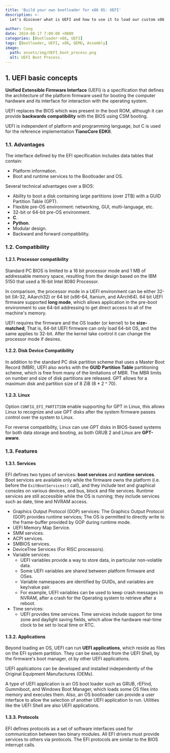 ```yaml
---
title: 'Build your own bootloader for x86 OS: UEFI'
description: >-
  Let's discover what is UEFI and how to use it to load our custom x86 bootloader and boot system.
  
author: Cong
date: 2024-08-17 7:00:00 +0800
categories: [Bootloader-x86, UEFI]
tags: [Bootloader, UEFI, x86, QEMU, Assembly]
image:
  path: assets/img/UEFI_boot_process.png
  alt: UEFI Boot Process.
---
```


## 1. UEFI basic concepts

**Unified Extensible Firmware Interface** (UEFI) is a specification that defines the architecture of the platform firmware used for booting the computer hardware and its interface for interaction with the operating system.

UEFI replaces the BIOS which was present in the boot ROM, although it can provide **backwards compatibility** with the BIOS using CSM booting.

UEFI is independent of platform and programming language, but C is used for the reference implementation **TianoCore EDKII**.

### 1.1. Advantages

The interface defined by the EFI specification includes data tables that contain:

- Platform information.
- Boot and runtime services to the Bootloader and OS.

Several technical advantages over a BIOS:

- Ability to boot a disk containing large partitions (over 2TB) with a GUID Partition Table (GPT).
- Flexible pre-OS environment: networking, GUI, multi-language, etc.
- 32-bit or 64-bit pre-OS environment.
- **C**.
- **Python**.
- Modular design.
- Backward and forward compatibility.

### 1.2. Compatibility

#### 1.2.1. Processor compatibility

Standard PC BIOS is limited to a 16 bit processor mode and 1 MB of addressable memory space, resulting from the design based on the IBM 5150 that used a 16-bit Intel 8080 Processor.

In comparison, the processor mode in a UEFI environment can be either 32-bit (IA-32, AAarch32) or 64 bit (x86-64, Itanium, and AArch64). 64 bit UEFI firmware supported **long mode**, which allows application in the pre-boot environment to use 64-bit addressing to get direct access to all of the machine's memory.

UEFI requires the firmware and the OS loader (or kernel) to be **size-matched**; That is, 64-bit UEFI firmware can only load 64-bit OS, and the same applies to 32-bit. After the kernel take control it can change the processor mode if desires.

#### 1.2.2. Disk Device Compatibility

In addition to the standard PC disk partition scheme that uses a Master Boot Record (MBR), UEFI also works with the **GUID Partition Table** partitioning scheme, which is free from many of the limitations of MBR. The MBR limits on number and size of disk partitions are released. GPT allows for a maximum disk and partition size of 8 ZiB (8 * 2 ^ 70).

#### 1.2.3. Linux

Option `CONFIG_EFI_PARTITION` enable supporting for GPT in Linux, this allows Linux to recognize and use GPT disks after the system firmware passes control over the system to Linux.

For reverse compatibility, Linux can use GPT disks in BIOS-based systems for both data storage and booting, as both GRUB 2 and Linux are **GPT-aware**.

### 1.3. Features

#### 1.3.1. Services

EFI defines two types of services: **boot services** and **runtime services**. Boot services are available only while the firmware owns the platform (i.e. before the `ExitBootServices()` call), and they include text and graphical consoles on various devices, and bus, block and file services. Runtime services are still accessible while the OS is running; they include services such as date, time and NVRAM access.

- Graphics Output Protocol (GOP) services: The Graphics Output Protocol (GOP) provides runtime services; The OS is permitted to directly write to the frame-buffer provided by GOP during runtime mode.
- UEFI Memory Map Service.
- SMM services.
- ACPI services.
- SMBIOS services.
- DeviceTree Services (For RISC processors).
- Variable services:
  - UEFI variables provide a way to store data, in particular non-volatile data.
  - Some UEFI variables are shared between platform firmware and OSes.
  - Variable namespaces are identified by GUIDs, and variables are key/value pair.
  - For example, UEFI variables can be used to keep crash messages in NVRAM, after a crash for the Operating system to retrieve after a reboot.
- Time services:
  - UEFI provides time services. Time services include support for time zone and daylight saving fields, which allow the hardware real-time clock to be set to local time or RTC.

#### 1.3.2. Applications

Beyond loading an OS, UEFI can run **UEFI applications**, which reside as files on the EFI system partition. They can be executed from the UEFI Shell, by the firmware's boot manager, ot by other UEFI applications.

UEFI applications can be developed and installed independently of the Original Equipment Manufactures (OEMs).

A type of UEFI application is an OS boot loader such as GRUB, rEFInd, Gummiboot, and Windows Boot Manager, which loads some OS files into memory and executes them. Also, an OS bootloader can provide a user interface to allow the selection of another UEFI application to run. Utilities like the UEFI Shell are also UEFI applications.

#### 1.3.3. Protocols

EFI defines protocols as a set of software interfaces used for communication between two binary modules. All EFI drivers must provide services to others via protocols. The EFI protocols are similar to the BIOS interrupt calls.
